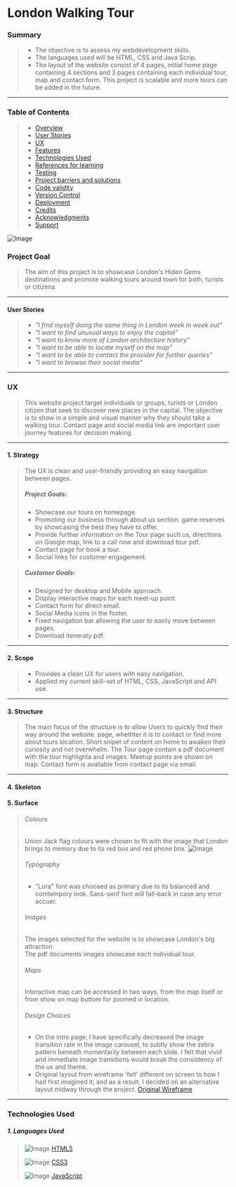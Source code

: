 # London Walking Tour

### Summary

> - The objective is to assess my webdevelopment skills. 
> - The languages used will be HTML, CSS and Java Scrip. 
> - The layout of the website consist of 4 pages, initial home page containing 4 sections and 3 pages containing each individual tour, map and contact form. This project is scalable and more tours can be added in the future.
---

### Table of Contents

> - [Overview](#overview)
> - [User Stories](#user-stories)
> - [UX](#ux)
> - [Features](#features)
> - [Technologies Used](#technologies-used)
> - [References for learning](#references-for-learning)
> - [Testing](#testing)
> - [Project barriers and solutions](#project-barriers-and-solutions)
> - [Code validity](#code-validity)
> - [Version Control](#version-control)
> - [Deployment](#deployment)
> - [Credits](#credits)
> - [Acknowledgments](#acknowledgments)
> - [Support](#support)

![Image](assets/img/LWT-responsive.png)

### Project Goal 

> The aim of this project is to showcase London's Hiden Gems destinations and promote walking tours around town for both, turists or citizena.
---

#### User Stories

> - _"I find myself doing the same thing in London week in week out"_
> - _"I want to find unusual ways to enjoy the capital"_
> - _"I want to know more of London architecture history"_
> - _"I want to be able to locate myself on the map"_
> - _"I want to be able to contact the provider for further queries"_
> - _"I want to browse their social media"_
---

### UX

> This website project target individuals or groups, turists or London citizen that seek to discover new places in the capital. The objective is to show in a simple and visual manner why they should take a walking tour. Contact page and social media link are important user journey features for decision making.
---

#### 1. Strategy

> The UX is clean and user-friendly providing an easy navigation between pages.
>
> ##### Project Goals:
>
> - Showcase our tours on homepage. 
> - Promoting our business through about us section. game reserves by showcasing the best they have to offer.
> - Provide further information on the Tour page such us, directions on Google map, link to a call now and download tour pdf.
> - Contact page for book a tour.
> - Social links for customer engagement.

> ##### Customer Goals:
>
> - Designed for desktop and Mobile approach.
> - Display interactive maps for each meet-up point.
> - Contact form for direct email.
> - Social Media icons in the footer.
> - Fixed navigation bar allowing the user to easily move between pages.
> - Download iteneraty pdf.
---

#### 2. Scope

> - Provides a clean UX for users with easy navigation.
> - Applied my current skill-set of HTML, CSS, JavaScript and API use.
---

#### 3. Structure

> The main focus of the structure is to allow Users to quickly find their way around the website. page, whethter it is to contact or find more about tours location.
> Short snipet of content on home to awaken their curiosity and not overwhelm.
> The Tour page contain a pdf document with the tour highlighta and images. 
> Meetup points are shown on map.
> Contact form is avaliable from contact page via email.
---

#### 4. Skeleton

#### 5. Surface

> ###### Colours
>
> Union Jack flag colours were chosen to fit with the image that London brings to memory due to its red bus and red phone box.
> ![Image](assets/img/color-theme.png)
>
> ###### Typography
>
> - "Lora" font was choosed as primary due to its balanced and comtempory look. Sans-serif font will fall-back in case any error accuer.
>
> ###### Images
>
> The images selected for the website is to showcase London's big attraction.  
> The pdf documents images showcase each individual tour.
>
> ###### Maps
>
> Interactive map can be accessed in two ways, from the map itself or from show on map buttom for zoomed in location. 
>
> ###### Design Choices
> * On the intro page, I have specifically decreased the image transition rate in the image carousel, to subtly show the zebra pattern beneath momentarily between each slide. I felt that vivid and immediate image transitions would break the consistency of the ux and theme.
> * Original layout from wireframe 'felt' different on screen to how I had first imagined it; and as a result, I decided on an alternative layout midway through the project. [Original Wireframe](https://github.com/JimLynx/CI-MS2-Safari-Africa/blob/master/assets/docs/Wireframes.pdf)
---

### Technologies Used

##### 1. Languages Used

> ![Image](asstes/img/HTML5.jpg) [HTML5](https://en.wikipedia.org/wiki/HTML5)
>
> ![Image](assets/img/CSS3.png) [CSS3](https://en.wikipedia.org/wiki/Cascading_Style_Sheets)
>
> ![Image](assets/img/JAVASCRIPT.jpg) [JavaScript](https://en.wikipedia.org/wiki/JavaScript)
